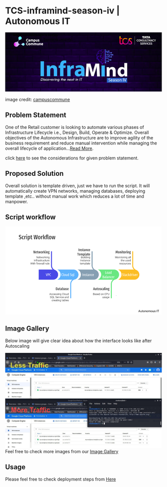 # TCS-inframind-season-iv | Autonomous IT
![Inframind](https://github.com/kondekarshubham123/TCS-inframind-season-iv/blob/main/DOCS/Images/InfraMind.png)

image credit: [campuscommune](https://campuscommune.tcs.com/)


## Problem Statement
One of the Retail customer is looking to automate various phases of Infrastructure Lifecycle i.e., Design, Build, Operate & Optimize. Overall objectives of the Autonomous Infrastructure are to improve agility of the business requirement and reduce manual intervention while managing the overall lifecycle of application...[Read More](https://github.com/kondekarshubham123/TCS-inframind-season-iv/wiki/Autonomous-IT).

click [here](https://github.com/kondekarshubham123/TCS-inframind-season-iv/wiki/Consideration) to see the considerations for given problem statement.

## Proposed Solution
Overall solution is template driven, just we have to run the script. It will automatically create VPN networks, managing databases, deploying template ,etc.. without manual work which reduces a lot of time and manpower.

## Script workflow
![Workflow](https://github.com/kondekarshubham123/TCS-inframind-season-iv/blob/main/DOCS/Images/Script%20Workflow.png)


## Image Gallery

Below image will give clear idea about how the interface looks like after Autoscaling

![Inframind](https://github.com/kondekarshubham123/TCS-inframind-season-iv/blob/main/DOCS/screenshots/Diff.jpg)
Feel free to check more images from our [Image Gallery](https://github.com/kondekarshubham123/TCS-inframind-season-iv/wiki/Image-gallery)

## Usage
Please feel free to check deployment steps from [Here](https://github.com/kondekarshubham123/TCS-inframind-season-iv/wiki/Deployment-Steps)
